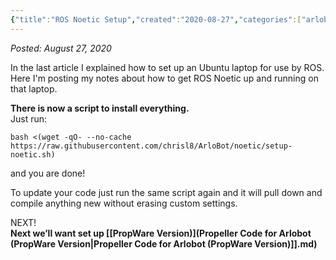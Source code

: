 ```yaml
---
{"title":"ROS Noetic Setup","created":"2020-08-27","categories":["arlobot"],"authors":["hoopy"],"dg-publish":true,"permalink":"/arlobot/ros-noetic-setup/","dgPassFrontmatter":true}
---
```


*Posted: August 27, 2020*

In the last article I explained how to set up an Ubuntu laptop for use by ROS. Here I'm posting my notes about how to get ROS Noetic up and running on that laptop.

**There is now a script to install everything.**  
Just run:

`bash <(wget -qO- --no-cache https://raw.githubusercontent.com/chrisl8/ArloBot/noetic/setup-noetic.sh)`

and you are done!

To update your code just run the same script again and it will pull down and compile anything new without erasing custom settings.

NEXT!  
**Next we’ll want set up [[PropWare Version)](Propeller Code for Arlobot (PropWare Version\|Propeller Code for Arlobot (PropWare Version)]].md)**
